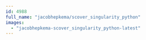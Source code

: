 ```yaml
---
id: 4988
full_name: "jacobhepkema/scover_singularity_python"
images: 
  - "jacobhepkema-scover_singularity_python-latest"
---
```

